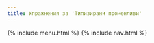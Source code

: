```yaml
---
title: Упражнения за 'Типизирани променливи'
---
```


{% include menu.html %}
{% include nav.html %}
